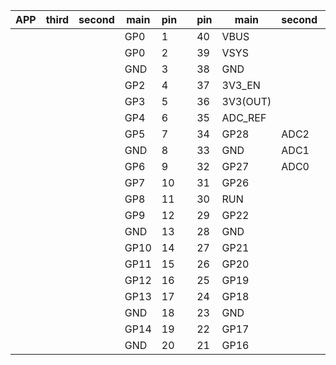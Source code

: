| APP | third | second | main |  pin 	|   	| pin  	| main  | second | third| APP |
|---	|---	|---	|---  	|---	|---	|---	|---    |---    |---    |---    |
|   	|   	|   	| GP0  	| 1  	|   	| 40  | VBUS  	|    	|    	|    	|
|   	|   	|   	| GP0  	| 2  	|   	| 39  | VSYS  	|    	|    	|    	|
|   	|   	|   	| GND 	| 3  	|   	| 38  | GND    	|    	|    	|    	|
|   	|   	|   	| GP2  	| 4  	|   	| 37  | 3V3_EN  |    	|    	|    	|
|   	|   	|   	| GP3  	| 5  	|   	| 36  | 3V3(OUT)|    	|    	|    	|
|   	|   	|   	| GP4 	| 6 	|   	| 35  | ADC_REF |    	|    	|    	|
|   	|   	|   	| GP5  	| 7 	|   	| 34  | GP28  	|  ADC2 |  ADC2 |  ADC2 |
|   	|   	|   	| GND  	| 8     |   	| 33  | GND  	| ADC1  | ADC1  | ADC1  |
|   	|   	|   	| GP6 	| 9 	|   	| 32  | GP27   	| ADC0  | ADC0  | ADC0  |
|   	|   	|   	| GP7  	| 10 	|   	| 31  | GP26  	|    	|    	|    	|
|   	|   	|   	| GP8  	| 11	|   	| 30  | RUN  	|    	|    	|    	|
|   	|   	|   	| GP9 	| 12	|   	| 29  | GP22   	|    	|    	|    	|
|   	|   	|   	| GND  	| 13 	|   	| 28  | GND  	|    	|    	|    	|
|   	|   	|   	| GP10  | 14 	|   	| 27  | GP21  	|    	|    	|    	|
|   	|   	|   	| GP11 	| 15	|   	| 26  | GP20   	|    	|    	|    	|
|   	|   	|   	| GP12  | 16	|   	| 25  | GP19  	|    	|    	|    	|
|   	|   	|   	| GP13  | 17	|   	| 24  | GP18  	|    	|    	|    	|
|   	|   	|   	| GND 	| 18	|   	| 23  | GND   	|    	|    	|    	|
|   	|   	|   	| GP14  | 19 	|   	| 22  | GP17  	|    	|    	|    	|
|   	|   	|   	| GND  	| 20 	|   	| 21  | GP16  	|    	|    	|    	|


